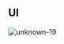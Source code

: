 ## UI 
![unknown-19](https://user-images.githubusercontent.com/101545758/202967756-ab01b1ef-6c29-4a3f-b122-444768b43f07.png)
